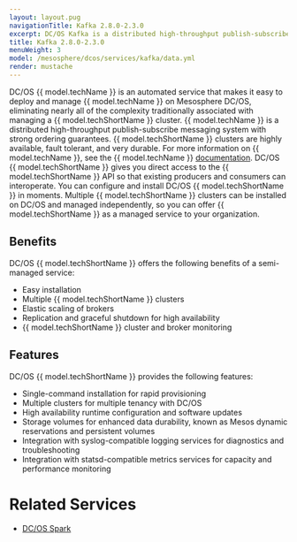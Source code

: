 ```yaml
---
layout: layout.pug
navigationTitle: Kafka 2.8.0-2.3.0
excerpt: DC/OS Kafka is a distributed high-throughput publish-subscribe messaging system with strong ordering guarantees.
title: Kafka 2.8.0-2.3.0
menuWeight: 3
model: /mesosphere/dcos/services/kafka/data.yml
render: mustache
---
```


DC/OS {{ model.techName }} is an automated service that makes it easy to deploy and manage {{ model.techName }} on Mesosphere DC/OS, eliminating nearly all of the complexity traditionally associated with managing a {{ model.techShortName }} cluster. {{ model.techName }} is a distributed high-throughput publish-subscribe messaging system with strong ordering guarantees. {{ model.techShortName }} clusters are highly available, fault tolerant, and very durable. For more information on {{ model.techName }}, see the {{ model.techName }} [documentation](http://kafka.apache.org/documentation.html). DC/OS {{ model.techShortName }} gives you direct access to the {{ model.techShortName }} API so that existing producers and consumers can interoperate. You can configure and install DC/OS {{ model.techShortName }} in moments. Multiple {{ model.techShortName }} clusters can be installed on DC/OS and managed independently, so you can offer {{ model.techShortName }} as a managed service to your organization.

## Benefits

DC/OS {{ model.techShortName }} offers the following benefits of a semi-managed service:

*   Easy installation
*   Multiple {{ model.techShortName }} clusters
*   Elastic scaling of brokers
*   Replication and graceful shutdown for high availability
*   {{ model.techShortName }} cluster and broker monitoring

## Features

DC/OS {{ model.techShortName }} provides the following features:

*   Single-command installation for rapid provisioning
*   Multiple clusters for multiple tenancy with DC/OS
*   High availability runtime configuration and software updates
*   Storage volumes for enhanced data durability, known as Mesos dynamic reservations and persistent volumes
*   Integration with syslog-compatible logging services for diagnostics and troubleshooting
*   Integration with statsd-compatible metrics services for capacity and performance monitoring

# Related Services

*   [DC/OS Spark](/mesosphere/dcos/services/spark/)
